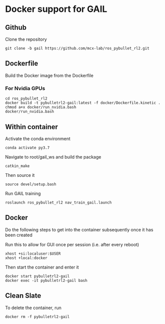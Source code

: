 # Docker support for GAIL

 ## Github
Clone the repository
```
git clone -b gail https://github.com/mcx-lab/ros_pybullet_rl2.git
```

## Dockerfile
Build the Docker image from the Dockerfile

### For Nvidia GPUs
```
cd ros_pybullet_rl2
docker build -t pybulletrl2-gail:latest -f docker/Dockerfile.kinetic .
chmod a+x docker/run_nvidia.bash
docker/run_nvidia.bash
```

## Within container
Activate the conda environment
```
conda activate py3.7
```

Navigate to root/gail_ws and build the package
```
catkin_make
```
Then source it
```
source devel/setup.bash
```

Run GAIL training
```
roslaunch ros_pybullet_rl2 nav_train_gail.launch
```

## Docker
Do the following steps to get into the container subsequently once it has been created

Run this to allow for GUI once per session (i.e. after every reboot)
```
xhost +si:localuser:$USER
xhost +local:docker
```
Then start the container and enter it
```
docker start pybulletrl2-gail
docker exec -it pybulletrl2-gail bash
```

## Clean Slate
To delete the container, run
```
docker rm -f pybulletrl2-gail
```